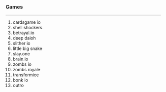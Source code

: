 ### Games

---

1. cardsgame io
2. shell shockers
3. betrayal.io
4. deep daioh
5. slither io
6. little big snake
7. slay.one
8. brain.io
9. zombs io
10. zombs royale
11. transformice
12. bonk io
13. outro
